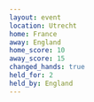 ```yaml
---
layout: event
location: Utrecht
home: France
away: England
home_score: 10
away_score: 15
changed_hands: true
held_for: 2
held_by: England
---
```

